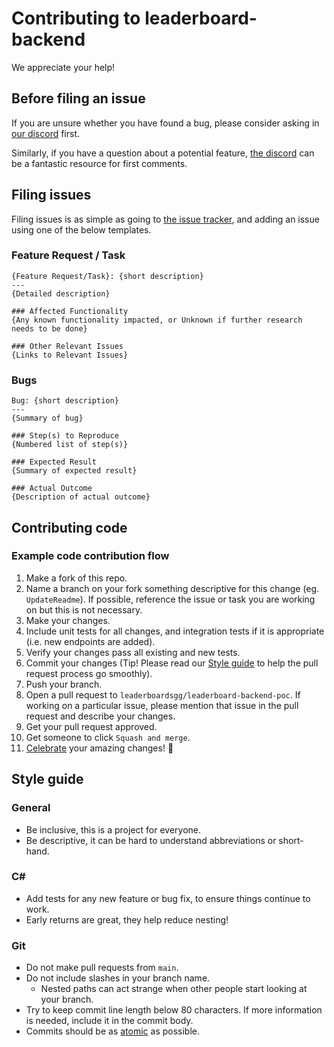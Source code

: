 # Contributing to leaderboard-backend
We appreciate your help!

## Before filing an issue
If you are unsure whether you have found a bug, please consider asking in [our discord][discord] first.

Similarly, if you have a question about a potential feature, [the discord][discord] can be a fantastic resource for first comments.

## Filing issues
Filing issues is as simple as going to [the issue tracker](https://github.com/speedrun-website/leaderboard-backend/issues), and adding an issue using one of the below templates.

### Feature Request / Task
```
{Feature Request/Task}: {short description}
---
{Detailed description}

### Affected Functionality
{Any known functionality impacted, or Unknown if further research needs to be done}

### Other Relevant Issues
{Links to Relevant Issues}
```

### Bugs
```
Bug: {short description}
---
{Summary of bug}

### Step(s) to Reproduce
{Numbered list of step(s)}

### Expected Result
{Summary of expected result}

### Actual Outcome
{Description of actual outcome}
```

## Contributing code
### Example code contribution flow
1. Make a fork of this repo.
1. Name a branch on your fork something descriptive for this change (eg. `UpdateReadme`). If possible, reference the issue or task you are working on but this is not necessary.
1. Make your changes.
1. Include unit tests for all changes, and integration tests if it is appropriate (i.e. new endpoints are added).
1. Verify your changes pass all existing and new tests. 
1. Commit your changes (Tip! Please read our [Style guide](#style-guide) to help the pull request process go smoothly).
1. Push your branch.
1. Open a pull request to `leaderboardsgg/leaderboard-backend-poc`. If working on a particular issue, please mention that issue in the pull request and describe your changes.
1. Get your pull request approved.
1. Get someone to click `Squash and merge`.
1. [Celebrate][discord] your amazing changes! 🎉

## Style guide
### General
- Be inclusive, this is a project for everyone.
- Be descriptive, it can be hard to understand abbreviations or short-hand.

### C#
- Add tests for any new feature or bug fix, to ensure things continue to work.
- Early returns are great, they help reduce nesting!

### Git
- Do not make pull requests from `main`.
- Do not include slashes in your branch name.
	- Nested paths can act strange when other people start looking at your branch.
- Try to keep commit line length below 80 characters. If more information is needed, include it in the commit body.
- Commits should be as [atomic](https://www.freshconsulting.com/insights/blog/atomic-commits/) as possible.

[discord]:https://discord.gg/TZvfau25Vb
